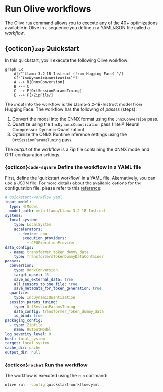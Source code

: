 # Run Olive workflows

The Olive `run` command allows you to execute any of the 40+ optimizations available in Olive in a sequence you define in a YAML/JSON file called a *workflow*.

## {octicon}`zap` Quickstart

In this quickstart, you'll execute the following Olive workflow:

```{mermaid}
graph LR
    A[/"`Llama-3.2-1B-Instruct (from Hugging Face)`"/]
    C["`IncDynamicQuantization`"]
    A --> B[OnnxConversion]
    B --> C
    C --> E[OrtSessionParamsTuning]
    E --> F[/ZipFile/]
```

The *input* into the workflow is the Llama-3.2-1B-Instruct model from Hugging Face. The workflow has the following of *passes* (steps):

1. Convert the model into the ONNX format using the `OnnxConversion` pass.
1. Quantize using the `IncDynamicQuantization` pass (Intel® Neural Compressor Dynamic Quantization).
1. Optimize the ONNX Runtime inference settings using the `OrtSessionParamsTuning` pass.

The *output* of the workflow is a Zip file containing the ONNX model and ORT configuration settings.

### {octicon}`code-square` Define the workflow in a YAML file

First, define the 'quickstart workflow' in a YAML file. Alternatively, you can use a JSON file. For more details about the available options for the configuration file, please refer to this [reference](../../reference/options.md):

```yaml
# quickstart-workflow.yaml
input_model:
  type: HfModel
  model_path: meta-llama/Llama-3.2-1B-Instruct
systems:
  local_system:
    type: LocalSystem
    accelerators:
      - device: cpu
        execution_providers:
          - CPUExecutionProvider
data_configs:
  - name: transformer_token_dummy_data
    type: TransformersTokenDummyDataContainer
passes:
  conversion:
    type: OnnxConversion
    target_opset: 16
    save_as_external_data: true
    all_tensors_to_one_file: true
    save_metadata_for_token_generation: true
  quantize:
    type: IncDynamicQuantization
  session_params_tuning:
    type: OrtSessionParamsTuning
    data_config: transformer_token_dummy_data
    io_bind: true
packaging_config:
  - type: Zipfile
    name: OutputModel
log_severity_level: 0
host: local_system
target: local_system
cache_dir: cache
output_dir: null
```

### {octicon}`rocket` Run the workflow

The workflow is executed using the `run` command:

```bash
olive run --config quickstart-workflow.yaml
```

